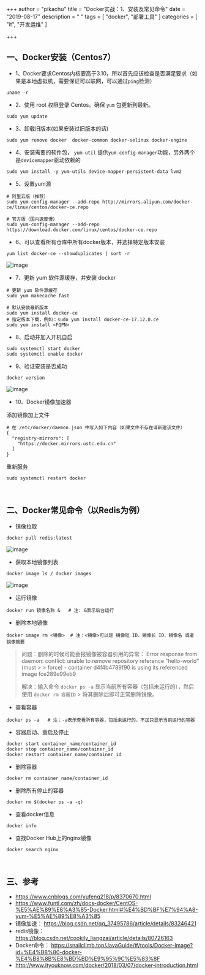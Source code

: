 +++
author = "pikachu"
title = "Docker实战：1、安装及常见命令"
date = "2019-08-17"
description = " "
tags = [
	"docker",
	"部署工具"
]
categories = [
    "it", "开发运维"
]

+++



## 一、Docker安装（Centos7）

- 1、Docker要求Centos内核要高于3.10，所以首先应该检查是否满足要求（如果是本地虚拟机，需要保证可以联网，可以通过`ping`检测）
```
uname -r
```
- 2、使用 root 权限登录 Centos。确保 `yum` 包更新到最新。
```
sudo yum update
```
- 3、卸载旧版本(如果安装过旧版本的话)
```
sudo yum remove docker  docker-common docker-selinux docker-engine
```
- 4、安装需要的软件包， `yum-util` 提供`yum-config-manager`功能，另外两个是`devicemapper`驱动依赖的
```
sudo yum install -y yum-utils device-mapper-persistent-data lvm2
```
- 5、设置yum源
```
# 阿里云版（推荐）
sudo yum-config-manager --add-repo http://mirrors.aliyun.com/docker-ce/linux/centos/docker-ce.repo

# 官方版（国内速度慢）
sudo yum-config-manager --add-repo https://download.docker.com/linux/centos/docker-ce.repo
```
- 6、可以查看所有仓库中所有docker版本，并选择特定版本安装
```
yum list docker-ce --showduplicates | sort -r
```
![image](https://user-images.githubusercontent.com/38284818/62308234-a1518580-b4b7-11e9-9373-96c8f5d10fac.png)

- 7、更新 yum 软件源缓存，并安装 docker
```
# 更新 yum 软件源缓存
sudo yum makecache fast

# 默认安装最新版本
sudo yum install docker-ce
# 指定版本下载，例如：sudo yum install docker-ce-17.12.0.ce
sudo yum install <FQPN>
```
- 8、启动并加入开机自启
```
sudo systemctl start docker
sudo systemctl enable docker
```
- 9、验证安装是否成功
```
docker version
```
![image](https://user-images.githubusercontent.com/38284818/62308781-b24ec680-b4b8-11e9-9f05-2836cf7d09d7.png)

- 10、Docker镜像加速器

添加镜像加上文件
```
# 在 /etc/docker/daemon.json 中写入如下内容（如果文件不存在请新建该文件）
{
  "registry-mirrors": [
    "https://docker.mirrors.ustc.edu.cn"
  ]
}
```

重新服务
```
sudo systemctl restart docker
```

&nbsp;
&nbsp;

## 二、Docker常见命令（以Redis为例）

- 镜像拉取
```
docker pull redis:latest
```
![image](https://user-images.githubusercontent.com/38284818/62311135-b5988100-b4bd-11e9-87a3-51cdfa3c552e.png)

- 获取本地镜像列表
```
docker image ls / docker images
```
![image](https://user-images.githubusercontent.com/38284818/62311308-2344ad00-b4be-11e9-8e8d-abbb10aa00c6.png)

- 运行镜像
```
docker run 镜像名称 &   # 注: &表示后台运行
```

- 删除本地镜像
```
docker image rm <镜像>  # 注：<镜像>可以是 镜像短 ID、镜像长 ID、镜像名 或者 镜像摘要
```
> 问题：删除的时候可能会报镜像被容器引用的异常：
> Error response from daemon: conflict: unable to remove repository reference "hello-world" (must > > force) - container d4f4b4789f90 is using its referenced image fce289e99eb9
> 
> 解决：输入命令 `docker ps -a` 显示当前所有容器（包括未运行的），然后使用 `docker rm 容器ID` > 将其删除后即可正常删除镜像。

- 查看容器
```
docker ps -a   # 注：-a表示查看所有容器，包括未运行的，不加只显示当前运行的容器
```
- 容器启动、重启及停止
```
docker start container_name/container_id
docker stop container_name/container_id
docker restart container_name/container_id
```
- 删除容器
```
docker rm container_name/container_id
```
- 删除所有停止的容器
```
docker rm $(docker ps -a -q)
```
- 查看docker信息
```
docker info
```
- 查找Docker Hub上的nginx镜像
```
docker search nginx
```

&nbsp;

### 

## 三、参考

- https://www.cnblogs.com/yufeng218/p/8370670.html
- https://www.funtl.com/zh/docs-docker/CentOS-%E5%AE%89%E8%A3%85-Docker.html#%E4%BD%BF%E7%94%A8-yum-%E5%AE%89%E8%A3%85
- 镜像加速： https://blog.csdn.net/qq_37495786/article/details/83246421
- redis镜像： https://blog.csdn.net/cookily_liangzai/article/details/80726163
- Docker命令： https://snailclimb.top/JavaGuide/#/tools/Docker-Image?id=%E4%B8%80-docker-%E4%B8%8B%E8%BD%BD%E9%95%9C%E5%83%8F
- http://www.ityouknow.com/docker/2018/03/07/docker-introduction.html